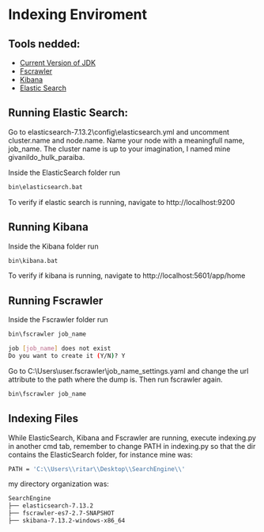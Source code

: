 # Indexing Enviroment

## Tools nedded:
* [Current Version of JDK](https://www.oracle.com/br/java/technologies/javase/javase-jdk8-downloads.html) 
* [Fscrawler](https://oss.sonatype.org/content/repositories/snapshots/fr/pilato/elasticsearch/crawler/fscrawler-es7/2.7-SNAPSHOT/)
* [Kibana](https://www.elastic.co/guide/en/kibana/current/install.html)
* [Elastic Search](https://www.elastic.co/pt/downloads/elasticsearch)

## Running Elastic Search:

Go to elasticsearch-7.13.2\config\elasticsearch.yml and uncomment cluster.name and node.name. Name your node with a meaningfull name, job_name. The cluster name is up to your imagination, I named mine givanildo_hulk_paraiba. 

Inside the ElasticSearch folder run 
````bash
bin\elasticsearch.bat
````
To verify if elastic search is running, navigate to http://localhost:9200 
<!--  -->
## Running Kibana
Inside the Kibana folder run 
````bash
bin\kibana.bat
````
To verify if kibana is running, navigate to http://localhost:5601/app/home

## Running Fscrawler
Inside the Fscrawler folder run 
````bash
bin\fscrawler job_name
````
````bash
job [job_name] does not exist
Do you want to create it (Y/N)? Y
````
Go to C:\Users\user\.fscrawler\job_name\_settings.yaml and change the url attribute to the path where the dump is. Then run fscrawler again.

````bash
bin\fscrawler job_name
````

## Indexing Files
While ElasticSearch, Kibana and Fscrawler are running, execute indexing.py in another cmd tab, remember to change PATH in indexing.py so that the dir contains the ElasticSearch folder, for instance mine was:

````bash
PATH = 'C:\\Users\\ritar\\Desktop\\SearchEngine\\'
````

my directory organization was:

````bash
SearchEngine
├── elasticsearch-7.13.2
├── fscrawler-es7-2.7-SNAPSHOT
├── skibana-7.13.2-windows-x86_64
````